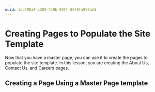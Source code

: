 ```yaml
---
uuid: 1acf98a4-c309-439b-89ff-8048fa997a2d
---
```

# Creating Pages to Populate the Site Template

Now that you have a master page, you can use it to create the pages to populate the site template.
In this lesson, you are creating the About Us, Contact Us, and Careers pages.

## Creating a Page Using a Master Page template

